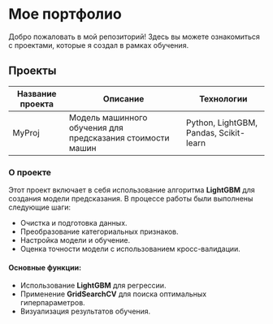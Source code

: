 # Мое портфолио

Добро пожаловать в мой репозиторий! Здесь вы можете ознакомиться с проектами, которые я создал в рамках обучения.

## Проекты

| Название проекта              | Описание                                      | Технологии           | 
|------------------------------|-----------------------------------------------|----------------------|
| MyProj                | Модель машинного обучения для предсказания стоимости машин | Python, LightGBM, Pandas, Scikit-learn | 

### О проекте

Этот проект включает в себя использование алгоритма **LightGBM** для создания модели предсказания. В процессе работы были выполнены следующие шаги:

- Очистка и подготовка данных.
- Преобразование категориальных признаков.
- Настройка модели и обучение.
- Оценка точности модели с использованием кросс-валидации.

#### Основные функции:

- Использование **LightGBM** для регрессии.
- Применение **GridSearchCV** для поиска оптимальных гиперпараметров.
- Визуализация результатов обучения.


